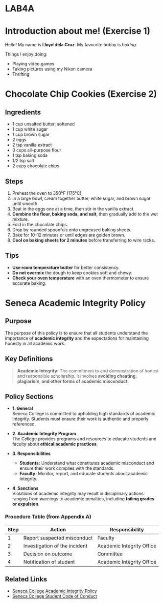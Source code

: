 # LAB4A
# Introduction about me! (Exercise 1)
Hello! My name is **Lloyd dela Cruz**. My favourite hobby is *baking*.

Things I enjoy doing:
- Playing video games
- Taking pictures using my Nikon camera
- Thrifting






# Chocolate Chip Cookies (Exercise 2)

## Ingredients
- 1 cup unsalted butter, softened
- 1 cup white sugar
- 1 cup brown sugar
- 2 eggs
- 2 tsp vanilla extract
- 3 cups all-purpose flour
- 1 tsp baking soda
- 1/2 tsp salt
- 2 cups chocolate chips

## Steps
1. Preheat the oven to 350°F (175°C).
2. In a large bowl, cream together butter, white sugar, and brown sugar until smooth.
3. Beat in the eggs one at a time, then stir in the vanilla extract.
4. **Combine the flour, baking soda, and salt**, then gradually add to the wet mixture.
5. Fold in the chocolate chips.
6. Drop by rounded spoonfuls onto ungreased baking sheets.
7. Bake for 10–12 minutes or until edges are golden brown.
8. **Cool on baking sheets for 2 minutes** before transferring to wire racks.

## Tips
- **Use room temperature butter** for better consistency.  
- **Do not overmix** the dough to keep cookies soft and chewy.  
- **Check your oven temperature** with an oven thermometer to ensure accurate baking.






# Seneca Academic Integrity Policy

## Purpose
The purpose of this policy is to ensure that all students understand the importance of **academic integrity** and the expectations for maintaining honesty in all academic work.  

## Key Definitions

> **Academic Integrity:** The commitment to and demonstration of honest and responsible scholarship. It involves **avoiding cheating, plagiarism, and other forms of academic misconduct**.  

## Policy Sections

- **1. General**  
  Seneca College is committed to upholding high standards of academic integrity. Students must ensure their work is authentic and properly referenced.  

- **2. Academic Integrity Program**  
  The College provides programs and resources to educate students and faculty about **ethical academic practices**.  

- **3. Responsibilities**  
    - **Students:** Understand what constitutes academic misconduct and ensure their work complies with the standards.  
  - **Faculty:** Monitor, report, and educate students about academic integrity.  

- **4. Sanctions**  
  Violations of academic integrity may result in disciplinary actions ranging from warnings to academic penalties, including **failing grades or expulsion**.  

### Procedure Table (from Appendix A)

| Step | Action | Responsibility |
|------|--------|----------------|
| 1    | Report suspected misconduct | Faculty |
| 2    | Investigation of the incident | Academic Integrity Office |
| 3    | Decision on outcome | Committee |
| 4    | Notification of student | Academic Integrity Office |

## Related Links
- [Seneca College Academic Integrity Policy](https://www.senecapolytechnic.ca/about/policies/academic-integrity-policy.html)  
- [Seneca College Student Code of Conduct](https://www.senecapolytechnic.ca/about/policies/student-code-of-conduct.html)